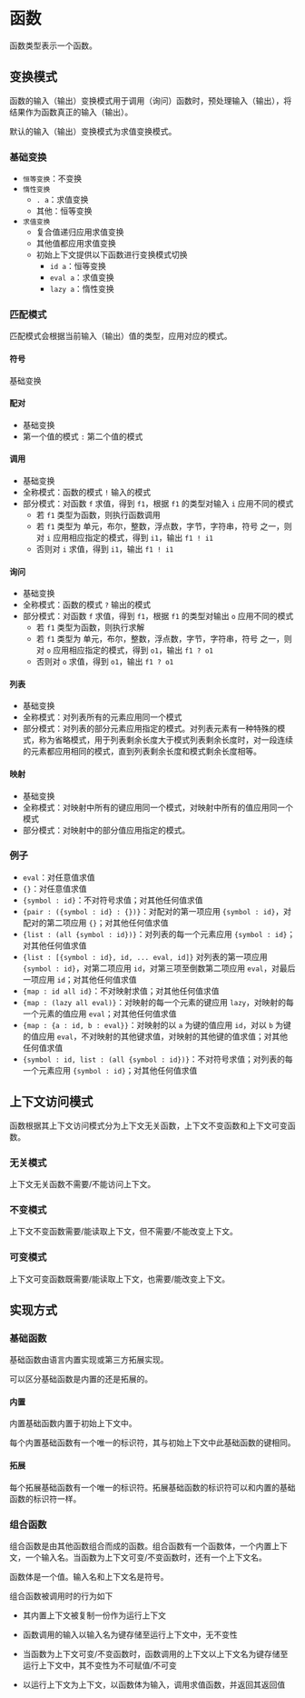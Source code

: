 # 函数

函数类型表示一个函数。

## 变换模式

函数的输入（输出）变换模式用于调用（询问）函数时，预处理输入（输出），将结果作为函数真正的输入（输出）。

默认的输入（输出）变换模式为求值变换模式。

### 基础变换

- `恒等变换`：不变换
- `惰性变换`
  - `. a`：求值变换
  - 其他：恒等变换
- `求值变换`
  - 复合值递归应用求值变换
  - 其他值都应用求值变换
  - 初始上下文提供以下函数进行变换模式切换
    - `id a`：恒等变换
    - `eval a`：求值变换
    - `lazy a`：惰性变换

### 匹配模式

匹配模式会根据当前输入（输出）值的类型，应用对应的模式。

#### 符号

基础变换

#### 配对

- 基础变换
- 第一个值的模式 `:` 第二个值的模式

#### 调用

- 基础变换
- 全称模式：函数的模式 `!` 输入的模式
- 部分模式：对函数 `f` 求值，得到 `f1`，根据 `f1` 的类型对输入 `i` 应用不同的模式
  - 若 `f1` 类型为函数，则执行函数调用
  - 若 `f1` 类型为 单元，布尔，整数，浮点数，字节，字符串，符号 之一，则对 `i` 应用相应指定的模式，得到 `i1`，输出 `f1 ! i1`
  - 否则对 `i` 求值，得到 `i1`，输出 `f1 ! i1`

#### 询问

- 基础变换
- 全称模式：函数的模式 `?` 输出的模式
- 部分模式：对函数 `f` 求值，得到 `f1`，根据 `f1` 的类型对输出 `o` 应用不同的模式
  - 若 `f1` 类型为函数，则执行求解
  - 若 `f1` 类型为 单元，布尔，整数，浮点数，字节，字符串，符号 之一，则对 `o` 应用相应指定的模式，得到 `o1`，输出 `f1 ? o1`
  - 否则对 `o` 求值，得到 `o1`，输出 `f1 ? o1`

#### 列表

- 基础变换
- 全称模式：对列表所有的元素应用同一个模式
- 部分模式：对列表的部分元素应用指定的模式。对列表元素有一种特殊的模式，称为省略模式，用于列表剩余长度大于模式列表剩余长度时，对一段连续的元素都应用相同的模式，直到列表剩余长度和模式剩余长度相等。

#### 映射

- 基础变换
- 全称模式：对映射中所有的键应用同一个模式，对映射中所有的值应用同一个模式
- 部分模式：对映射中的部分值应用指定的模式。

### 例子

- `eval`：对任意值求值
- `{}`：对任意值求值
- `{symbol : id}`：不对符号求值；对其他任何值求值
- `{pair : ({symbol : id} : {})}`：对配对的第一项应用 `{symbol : id}`，对配对的第二项应用 `{}`；对其他任何值求值
- `{list : (all {symbol : id})}`：对列表的每一个元素应用 `{symbol : id}`；对其他任何值求值
- `{list : [{symbol : id}, id, ... eval, id]}` 对列表的第一项应用 `{symbol : id}`，对第二项应用 `id`，对第三项至倒数第二项应用 `eval`，对最后一项应用 `id`；对其他任何值求值
- `{map : id all id}`：不对映射求值；对其他任何值求值
- `{map : (lazy all eval)}`：对映射的每一个元素的键应用 `lazy`，对映射的每一个元素的值应用 `eval`；对其他任何值求值
- `{map : {a : id, b : eval}}`：对映射的以 `a` 为键的值应用 `id`，对以 `b` 为键的值应用 `eval`，不对映射的其他键求值，对映射的其他键的值求值；对其他任何值求值
- `{symbol : id, list : (all {symbol : id})}`：不对符号求值；对列表的每一个元素应用 `{symbol : id}`；对其他任何值求值

## 上下文访问模式

函数根据其上下文访问模式分为上下文无关函数，上下文不变函数和上下文可变函数。

### 无关模式

上下文无关函数不需要/不能访问上下文。

### 不变模式

上下文不变函数需要/能读取上下文，但不需要/不能改变上下文。

### 可变模式

上下文可变函数既需要/能读取上下文，也需要/能改变上下文。

## 实现方式

### 基础函数

基础函数由语言内置实现或第三方拓展实现。

可以区分基础函数是内置的还是拓展的。

#### 内置

内置基础函数内置于初始上下文中。

每个内置基础函数有一个唯一的标识符，其与初始上下文中此基础函数的键相同。

#### 拓展

每个拓展基础函数有一个唯一的标识符。拓展基础函数的标识符可以和内置的基础函数的标识符一样。

### 组合函数

组合函数是由其他函数组合而成的函数。组合函数有一个函数体，一个内置上下文，一个输入名。当函数为上下文可变/不变函数时，还有一个上下文名。

函数体是一个值。输入名和上下文名是符号。

组合函数被调用时的行为如下

- 其内置上下文被复制一份作为运行上下文

- 函数调用的输入以输入名为键存储至运行上下文中，无不变性

- 当函数为上下文可变/不变函数时，函数调用的上下文以上下文名为键存储至运行上下文中，其不变性为不可赋值/不可变

- 以运行上下文为上下文，以函数体为输入，调用求值函数，并返回其返回值
